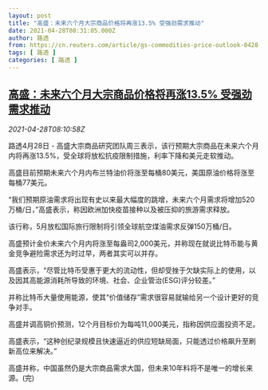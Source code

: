 ```yaml
---
layout: post
title: "高盛：未来六个月大宗商品价格将再涨13.5% 受强劲需求推动"
date: 2021-04-28T08:31:05.000Z
author: 路透
from: https://cn.reuters.com/article/gs-commodities-price-outlook-0428-idCNKBS2CF0W1
tags: [ 路透 ]
categories: [ 路透 ]
---
```

<!--1619598665000-->
[高盛：未来六个月大宗商品价格将再涨13.5% 受强劲需求推动](https://cn.reuters.com/article/gs-commodities-price-outlook-0428-idCNKBS2CF0W1)
------

<div>
<div><i>2021-04-28T08:10:58Z</i></div><p>路透4月28日 - 高盛大宗商品研究团队周三表示，该行预期大宗商品在未来六个月内将再涨13.5%，受全球将放松抗疫限制措施，利率下降和美元走软推动。</p><p>高盛目前预期未来六个月内布兰特油价将涨至每桶80美元，美国原油价格将涨至每桶77美元。</p><p>“我们预期原油需求将出现有史以来最大幅度的跳增，未来六个月需求将增加520万桶/日，”高盛表示，称因欧洲加快疫苗接种以及被压抑的旅游需求释放。</p><p>该行称，5月放松国际旅行限制将引领全球航空煤油需求反弹150万桶/日。</p><p>高盛预计金价未来六个月内将涨至每盎司2,000美元，并称现在就说比特币能与黄金竞争避险需求还为时过早，两者其实可以并存。</p><p>高盛表示，“尽管比特币受惠于更大的流动性，但却受挫于欠缺实际上的使用，以及因其高能源消耗所导致的环境、社会、企业管治(ESG)评分较差。”</p><p>并称比特币大量使用能源，使其“价值储存”需求很容易就输给另一个设计更好的竞争对手。</p><p>高盛并调高铜价预测，12个月目标价为每吨11,000美元，指称因供应面投资不足。</p><p>高盛表示，“这种创纪录规模且快速逼近的供应短缺局面，只能透过价格飙升至刷新高位来解决。”</p><p>高盛并称，中国虽然仍是大宗商品需求大国，但未来10年料将不是唯一的增长来源。(完)</p>
</div>
